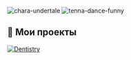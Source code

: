 ![chara-undertale](https://github.com/user-attachments/assets/50201e16-55d1-40b3-a5f0-13618c2af244)
![tenna-dance-funny](https://github.com/user-attachments/assets/46b8854e-e8fa-488a-bfbf-0062666a591e)

## 📁 Мои проекты
[![Dentistry](https://github-readme-stats.vercel.app/api/pin/?username=notsimplewords-cell&repo=Project1&theme=radical)](https://github.com/notsimplewords-cell/Dentistry)
